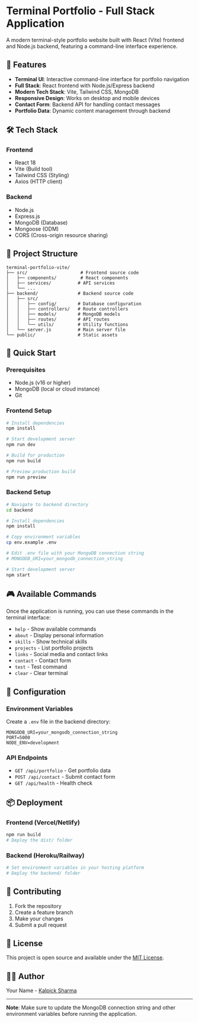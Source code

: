 # Terminal Portfolio - Full Stack Application

A modern terminal-style portfolio website built with React (Vite) frontend and Node.js backend, featuring a command-line interface experience.

## 🚀 Features

- **Terminal UI**: Interactive command-line interface for portfolio navigation
- **Full Stack**: React frontend with Node.js/Express backend
- **Modern Tech Stack**: Vite, Tailwind CSS, MongoDB
- **Responsive Design**: Works on desktop and mobile devices
- **Contact Form**: Backend API for handling contact messages
- **Portfolio Data**: Dynamic content management through backend

## 🛠️ Tech Stack

### Frontend
- React 18
- Vite (Build tool)
- Tailwind CSS (Styling)
- Axios (HTTP client)

### Backend
- Node.js
- Express.js
- MongoDB (Database)
- Mongoose (ODM)
- CORS (Cross-origin resource sharing)

## 📁 Project Structure

```
terminal-portfolio-vite/
├── src/                    # Frontend source code
│   ├── components/         # React components
│   ├── services/          # API services
│   └── ...
├── backend/               # Backend source code
│   ├── src/
│   │   ├── config/        # Database configuration
│   │   ├── controllers/   # Route controllers
│   │   ├── models/        # MongoDB models
│   │   ├── routes/        # API routes
│   │   └── utils/         # Utility functions
│   └── server.js          # Main server file
└── public/                # Static assets
```

## 🚀 Quick Start

### Prerequisites
- Node.js (v16 or higher)
- MongoDB (local or cloud instance)
- Git

### Frontend Setup
```bash
# Install dependencies
npm install

# Start development server
npm run dev

# Build for production
npm run build

# Preview production build
npm run preview
```

### Backend Setup
```bash
# Navigate to backend directory
cd backend

# Install dependencies
npm install

# Copy environment variables
cp env.example .env

# Edit .env file with your MongoDB connection string
# MONGODB_URI=your_mongodb_connection_string

# Start development server
npm start
```

## 🎮 Available Commands

Once the application is running, you can use these commands in the terminal interface:

- `help` - Show available commands
- `about` - Display personal information
- `skills` - Show technical skills
- `projects` - List portfolio projects
- `links` - Social media and contact links
- `contact` - Contact form
- `test` - Test command
- `clear` - Clear terminal

## 🔧 Configuration

### Environment Variables

Create a `.env` file in the backend directory:

```env
MONGODB_URI=your_mongodb_connection_string
PORT=5000
NODE_ENV=development
```

### API Endpoints

- `GET /api/portfolio` - Get portfolio data
- `POST /api/contact` - Submit contact form
- `GET /api/health` - Health check

## 📦 Deployment

### Frontend (Vercel/Netlify)
```bash
npm run build
# Deploy the dist/ folder
```

### Backend (Heroku/Railway)
```bash
# Set environment variables in your hosting platform
# Deploy the backend/ folder
```

## 🤝 Contributing

1. Fork the repository
2. Create a feature branch
3. Make your changes
4. Submit a pull request

## 📄 License

This project is open source and available under the [MIT License](LICENSE).

## 👨‍💻 Author

Your Name - [Kalpick Sharma](https://github.com/KalpickSharma)

---

**Note**: Make sure to update the MongoDB connection string and other environment variables before running the application.
